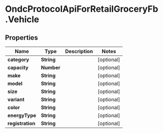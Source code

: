 # OndcProtocolApiForRetailGroceryFb.Vehicle

## Properties
Name | Type | Description | Notes
------------ | ------------- | ------------- | -------------
**category** | **String** |  | [optional] 
**capacity** | **Number** |  | [optional] 
**make** | **String** |  | [optional] 
**model** | **String** |  | [optional] 
**size** | **String** |  | [optional] 
**variant** | **String** |  | [optional] 
**color** | **String** |  | [optional] 
**energyType** | **String** |  | [optional] 
**registration** | **String** |  | [optional] 
